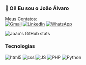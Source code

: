 
### 👋 Oi! Eu sou o João Álvaro 
Meus Contatos: <br>
[![Gmail](https://img.shields.io/badge/Gmail-D14836?style=for-the-badge&logo=gmail&logoColor=white)](mailto:joaosilvaabc1@mail.com)
[![LinkedIn](https://img.shields.io/badge/LinkedIn-0077B5?style=for-the-badge&logo=linkedin&logoColor=white)](https://www.linkedin.com/in/jo%C3%A3o-%C3%A1lvaro-oliveira-silva-921b29223/)
[![WhatsApp](https://img.shields.io/badge/WhatsApp-25D366?style=for-the-badge&logo=whatsapp&logoColor=white)](https://wa.me/+5512997444739)

![João's GitHub stats](https://github-readme-stats.vercel.app/api?username=JoaoAlv4ro&show_icons=true&theme=onedark)


### Tecnologias
<div style="display: inline_block">
  <img align="center" alt="html5" src="https://img.shields.io/badge/HTML5-E34F26?style=for-the-badge&logo=html5&logoColor=white" />
  <img align="center" alt="css" src="https://img.shields.io/badge/CSS3-1572B6?style=for-the-badge&logo=css3&logoColor=white" />
  <img align="center" alt="JS" src="https://img.shields.io/badge/JavaScript-F7DF1E?style=for-the-badge&logo=javascript&logoColor=black"/>
  <img align="center" alt="PHP" src="https://img.shields.io/badge/PHP-777BB4?style=for-the-badge&logo=php&logoColor=white"/>
  <img align="center" alt="Python" src="https://img.shields.io/badge/Python-14354C?style=for-the-badge&logo=python&logoColor=white"/>
</div><br/>

<!---
JoaoAlv4ro/JoaoAlv4ro is a ✨ special ✨ repository because its `README.md` (this file) appears on your GitHub profile.
You can click the Preview link to take a look at your changes.
--->
